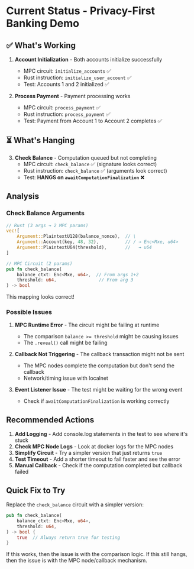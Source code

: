 # Current Status - Privacy-First Banking Demo

## ✅ What's Working

1. **Account Initialization** - Both accounts initialize successfully
   - MPC circuit: `initialize_accounts` ✅
   - Rust instruction: `initialize_user_account` ✅
   - Test: Accounts 1 and 2 initialized ✅

2. **Process Payment** - Payment processing works
   - MPC circuit: `process_payment` ✅
   - Rust instruction: `process_payment` ✅
   - Test: Payment from Account 1 to Account 2 completes ✅

## ⏳ What's Hanging

3. **Check Balance** - Computation queued but not completing
   - MPC circuit: `check_balance` ✅ (signature looks correct)
   - Rust instruction: `check_balance` ✅ (arguments look correct)
   - Test: **HANGS on `awaitComputationFinalization`** ❌

## Analysis

### Check Balance Arguments
```rust
// Rust (3 args → 2 MPC params)
vec![
    Argument::PlaintextU128(balance_nonce),  // \
    Argument::Account(key, 48, 32),          // / → Enc<Mxe, u64>
    Argument::PlaintextU64(threshold),       //   → u64
]
```

```rust
// MPC Circuit (2 params)
pub fn check_balance(
    balance_ctxt: Enc<Mxe, u64>,  // From args 1+2
    threshold: u64,                // From arg 3
) -> bool
```

This mapping looks correct!

### Possible Issues

1. **MPC Runtime Error** - The circuit might be failing at runtime
   - The comparison `balance >= threshold` might be causing issues
   - The `.reveal()` call might be failing

2. **Callback Not Triggering** - The callback transaction might not be sent
   - The MPC nodes complete the computation but don't send the callback
   - Network/timing issue with localnet

3. **Event Listener Issue** - The test might be waiting for the wrong event
   - Check if `awaitComputationFinalization` is working correctly

## Recommended Actions

1. **Add Logging** - Add console.log statements in the test to see where it's stuck
2. **Check MPC Node Logs** - Look at docker logs for the MPC nodes
3. **Simplify Circuit** - Try a simpler version that just returns `true`
4. **Test Timeout** - Add a shorter timeout to fail faster and see the error
5. **Manual Callback** - Check if the computation completed but callback failed

## Quick Fix to Try

Replace the `check_balance` circuit with a simpler version:

```rust
pub fn check_balance(
    balance_ctxt: Enc<Mxe, u64>,
    threshold: u64,
) -> bool {
    true  // Always return true for testing
}
```

If this works, then the issue is with the comparison logic.
If this still hangs, then the issue is with the MPC node/callback mechanism.
